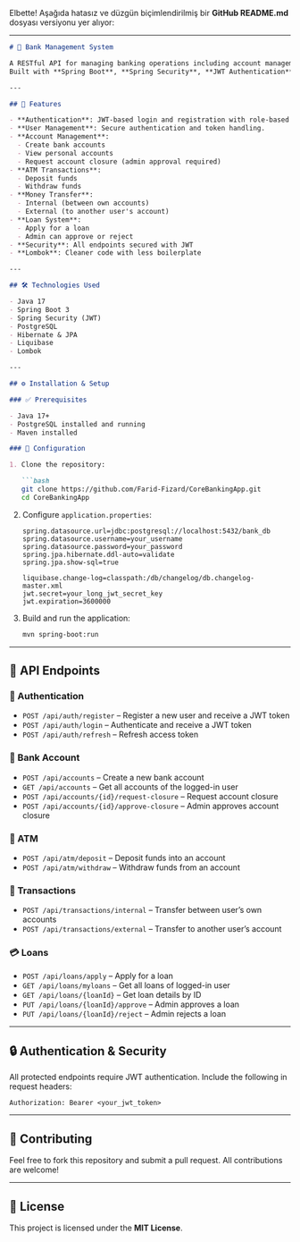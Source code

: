 Elbette! Aşağıda hatasız ve düzgün biçimlendirilmiş bir **GitHub README.md** dosyası versiyonu yer alıyor:

---

````markdown
# 🏦 Bank Management System

A RESTful API for managing banking operations including account management, ATM transactions (deposit & withdraw), internal and external transfers, and loan applications.  
Built with **Spring Boot**, **Spring Security**, **JWT Authentication**, and **PostgreSQL**.

---

## 🚀 Features

- **Authentication**: JWT-based login and registration with role-based access.
- **User Management**: Secure authentication and token handling.
- **Account Management**:
  - Create bank accounts
  - View personal accounts
  - Request account closure (admin approval required)
- **ATM Transactions**:
  - Deposit funds
  - Withdraw funds
- **Money Transfer**:
  - Internal (between own accounts)
  - External (to another user's account)
- **Loan System**:
  - Apply for a loan
  - Admin can approve or reject
- **Security**: All endpoints secured with JWT
- **Lombok**: Cleaner code with less boilerplate

---

## 🛠️ Technologies Used

- Java 17  
- Spring Boot 3  
- Spring Security (JWT)  
- PostgreSQL  
- Hibernate & JPA  
- Liquibase  
- Lombok  

---

## ⚙️ Installation & Setup

### ✅ Prerequisites

- Java 17+
- PostgreSQL installed and running
- Maven installed

### 🔧 Configuration

1. Clone the repository:

   ```bash
   git clone https://github.com/Farid-Fizard/CoreBankingApp.git
   cd CoreBankingApp
````

2. Configure `application.properties`:

   ```properties
   spring.datasource.url=jdbc:postgresql://localhost:5432/bank_db
   spring.datasource.username=your_username
   spring.datasource.password=your_password
   spring.jpa.hibernate.ddl-auto=validate
   spring.jpa.show-sql=true

   liquibase.change-log=classpath:/db/changelog/db.changelog-master.xml
   jwt.secret=your_long_jwt_secret_key
   jwt.expiration=3600000
   ```

3. Build and run the application:

   ```bash
   mvn spring-boot:run
   ```

---

## 📡 API Endpoints

### 🔐 Authentication

* `POST /api/auth/register` – Register a new user and receive a JWT token
* `POST /api/auth/login` – Authenticate and receive a JWT token
* `POST /api/auth/refresh` – Refresh access token

### 🧾 Bank Account

* `POST /api/accounts` – Create a new bank account
* `GET /api/accounts` – Get all accounts of the logged-in user
* `POST /api/accounts/{id}/request-closure` – Request account closure
* `POST /api/accounts/{id}/approve-closure` – Admin approves account closure

### 🏧 ATM

* `POST /api/atm/deposit` – Deposit funds into an account
* `POST /api/atm/withdraw` – Withdraw funds from an account

### 💸 Transactions

* `POST /api/transactions/internal` – Transfer between user’s own accounts
* `POST /api/transactions/external` – Transfer to another user’s account

### 💳 Loans

* `POST /api/loans/apply` – Apply for a loan
* `GET /api/loans/myloans` – Get all loans of logged-in user
* `GET /api/loans/{loanId}` – Get loan details by ID
* `PUT /api/loans/{loanId}/approve` – Admin approves a loan
* `PUT /api/loans/{loanId}/reject` – Admin rejects a loan

---

## 🔒 Authentication & Security

All protected endpoints require JWT authentication.
Include the following in request headers:

```
Authorization: Bearer <your_jwt_token>
```

---

## 🤝 Contributing

Feel free to fork this repository and submit a pull request.
All contributions are welcome!

---

## 📄 License

This project is licensed under the **MIT License**.

```

